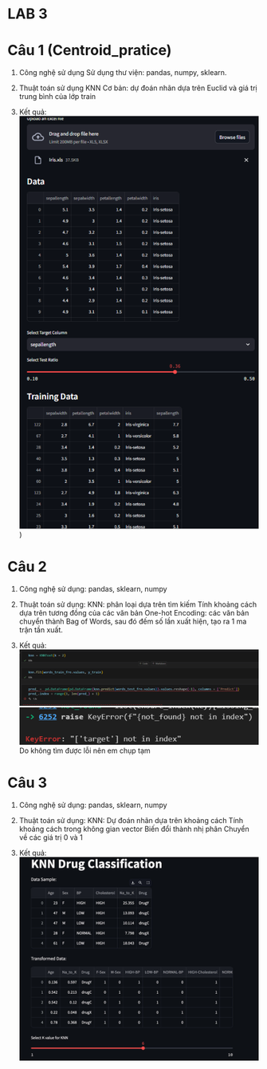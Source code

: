 # LAB 3
# Câu 1 (Centroid_pratice)
1. Công nghệ sử dụng
    Sử dụng thư viện: pandas, numpy, sklearn.

2. Thuật toán sử dụng
    KNN Cơ bản: dự đoán nhãn dựa trên Euclid và giá trị trung bình của lớp train

3. Kết quả:
    ![alt text](image.png)
)

# Câu 2
1. Công nghệ sử dụng: 
    pandas, sklearn, numpy

2. Thuật toán sử dụng:
    KNN: phân loại dựa trên tìm kiếm
    Tính khoảng cách dựa trên tương đồng của các văn bản
    One-hot Encoding: các văn bản chuyển thành Bag of Words, sau đó đếm số lần xuất hiện, tạo ra 1 ma trận tần xuất.

3. Kết quả:
    ![alt text](image_copy.png)
    ![alt text](image_copy_2.png)
    Do không tìm được lỗi nên em chụp tạm 

# Câu 3
1. Công nghệ sử dụng: 
    pandas, sklearn, numpy

2. Thuật toán sử dụng:
    KNN: Dự đoán nhãn dựa trên khoảng cách
    Tính khoảng cách trong không gian vector
    Biến đổi thành nhị phân
    Chuyển về các giá trị 0 và 1

3. Kết quả:
    ![alt text](image_copy_3.png)